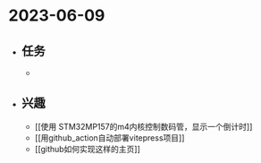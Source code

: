 # 2023-06-09

- ## 任务
	- 
- ## 兴趣
	- [[使用 STM32MP157的m4内核控制数码管，显示一个倒计时]]
	- [[用github_action自动部署vitepress项目]]
	- [[github如何实现这样的主页]]